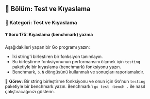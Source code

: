 ## 📘 Bölüm: Test ve Kıyaslama  
### 🔹 Kategori: Test ve Kıyaslama  
#### ❓ Soru 175: Kıyaslama (benchmark) yazma

Aşağıdakileri yapan bir Go programı yazın:

- İki string'i birleştiren bir fonksiyon tanımlayın.
- Bu birleştirme fonksiyonunun performansını ölçmek için `testing` paketiyle bir kıyaslama (benchmark) fonksiyonu yazın.
- Benchmark, `b.N` döngüsünü kullanmalı ve sonuçları raporlamalıdır.

🔧 **Görev:** Bir string birleştirme fonksiyonu ve onun için Go'nun `testing` paketiyle bir benchmark yazın. Benchmark'ı `go test -bench .` ile nasıl çalıştıracağınızı gösterin.
